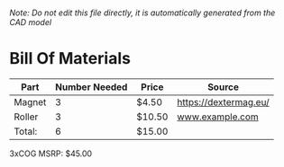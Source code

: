 ###### Note: Do not edit this file directly, it is automatically generated from the CAD model 
# Bill Of Materials 
 |Part|Number Needed|Price|Source| 
 |----|----------|-----|-----|
|Magnet|3|$4.50|https://dextermag.eu/|
|Roller|3|$10.50|www.example.com|
|Total: |6|$15.00| |

 3xCOG MSRP: $45.00